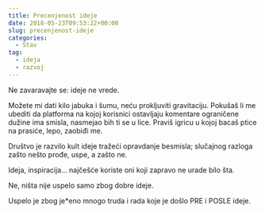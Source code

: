 ```yaml
---
title: Precenjenost ideje
date: 2018-05-23T09:53:22+00:00
slug: precenjenost-ideje
categories:
  - Stav
tag:
  - ideja
  - razvoj
---
```


Ne zavaravajte se: ideje ne vrede.

<!--more-->

Možete mi dati kilo jabuka i šumu, neću prokljuviti gravitaciju. Pokušaš li me ubediti da platforma na kojoj korisnici ostavljaju komentare ograničene dužine ima smisla, nasmejao bih ti se u lice. Praviš igricu u kojoj bacaš ptice na prasiće, lepo, zaobiđi me.

Društvo je razvilo kult ideje tražeći opravdanje besmisla; slučajnog razloga zašto nešto prođe, uspe, a zašto ne.

Ideja, inspiracija... najčešće koriste oni koji zapravo ne urade bilo šta.

Ne, ništa nije uspelo samo zbog dobre ideje.

Uspelo je zbog je*eno mnogo truda i rada koje je došlo PRE i POSLE ideje.
